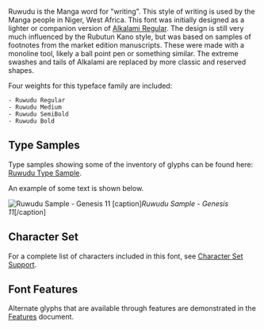 
Ruwudu is the Manga word for "writing". This style of writing is used by the Manga people in Niger, West Africa. This font was initially designed as a lighter or companion version of [Alkalami Regular](https://software.sil.org/alkalami/). The design is still very much influenced by the Rubutun Kano style, but was based on samples of footnotes from the market edition manuscripts. These were made with a monoline tool, likely a ball point pen or something similar. The extreme swashes and tails of Alkalami are replaced by more classic and reserved shapes. 

Four weights for this typeface family are included:

    - Ruwudu Regular
    - Ruwudu Medium
    - Ruwudu SemiBold
    - Ruwudu Bold

## Type Samples

Type samples showing some of the inventory of glyphs can be found here: 
[Ruwudu Type Sample](sample).

An example of some text is shown below. 

<img class='fullsize' alt='Ruwudu Sample - Genesis 11' src='https://software.sil.org/ruwudu/wp-content/uploads/sites/62/2023/02/RuwuduGen11-BoldRegular.png' />
[caption]<em>Ruwudu Sample - Genesis 11</em>[/caption]



## Character Set

For a complete list of characters included in this font, see [Character Set Support](charset).

## Font Features

Alternate glyphs that are available through features are demonstrated in the [Features](features) document. 
